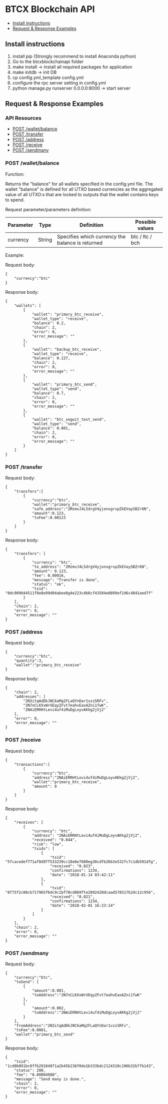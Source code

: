 # BTCX Blockchain API

* [Install instructions](#install-instructions)
* [Request & Response Examples](#request--response-examples)

## Install instructions

1. install pip (Strongly recommend to install Anaconda python)
2. Go to the btcxblockchainapi folder
3. make install -> install all required packages for application
4. make initdb  -> init DB
5. cp config.yml_template config.yml
6. configure the rpc server setting in config.yml
7. python manage.py runserver 0.0.0.0:8000  -> start server

## Request & Response Examples

### API Resources

- [POST /wallet/balance](#post-walletbalance)
- [POST /transfer](#post-transfer)
- [POST /address](#post-address)
- [POST /receive](#post-receive)
- [POST /sendmany](#post-sendmany)

### POST /wallet/balance

Function:

Returns the "balance" for all wallets specified in the config.yml file. The wallet "balance" is defined for all UTXO based currencies as the aggregated value of all UTXO:s that are locked to outputs that the wallet contains keys to spend.


Request parameter/parameters definition:

| Parameter   | Type   | Definition | Possible values |
| --------------| ------  | --------- | --------- |
| currency      | String | Specifies which currency the balance is returned  | btc / ltc / bch |


Example:

Request body:

    {
        "currency":"btc"
    }
    
Response body:

    {
        "wallets": [
            {
                "wallet": "primary_btc_receive",
                "wallet_type": "receive",
                "balance": 0.2,
                "chain": 2,
                "error": 0,
                "error_message": ""
            },
            {
                "wallet": "backup_btc_receive",
                "wallet_type": "receive",
                "balance": 0.127,
                "chain": 2,
                "error": 0,
                "error_message": ""
            },
            {
                "wallet": "primary_btc_send",
                "wallet_type": "send",
                "balance": 0.7,
                "chain": 2,
                "error": 0,
                "error_message": ""
            },
            {
                "wallet": "btc_segwit_test_send",
                "wallet_type": "send",
                "balance": 0.001,
                "chain": 2,
                "error": 0,
                "error_message": ""
            }
        ]
    }

### POST /transfer

Request body:

    {
        "transfers":[
            {
                "currency":"btc",
                "wallet":"primary_btc_receive",
                "safe_address":"2MzmvJ4L5drgV4yjonxgrvpZkEVaySBZr6N",
                "amount":0.123,
                "txFee":0.00123
            }
        ]
    }

Response body:

    {
        "transfers": [
            {
                "currency": "btc",
                "to_address": "2MzmvJ4L5drgV4yjonxgrvpZkEVaySBZr6N",
                "amount": 0.123,
                "fee": 0.00016,
                "message": "Transfer is done",
                "status": "ok",
                "txid": "0dc909844511f8e8e99d04abee8g4e223c4b8cf43584e0899ef2d6c4841aed7f"
            }
        ],
        "chain": 2,
        "error": 0,
        "error_message": ""
    }

### POST /address

Request body:

    {
        "currency":"btc",
        "quantity":3,
        "wallet":"primary_btc_receive"
    }
    
Response body:

    {
        "chain": 2,
        "addresses": [
            "2N3itqAdDkJNC6aMq2FLaQYnDar1vzzSRFv",
            "2N7nCLKXxWrUEqyZFvt7eahvEaxAZni1fwK",
            "2NAiERRHtLevi4uf4iMuDgLoyvAKkg2jVj2"
        ],
        "error": 0,
        "error_message": ""
    }

### POST /receive

Request body:

    {
        "transactions":[
            {
                "currency":"btc",
                "address":"2NAiERRHtLevi4uf4iMuDgLoyvAKkg2jVj2",
                "wallet":"primary_btc_receive",
                "amount": 0
            }
        ]
    }

Response body:

    {
        "receives": [
            {
                "currency": "btc",
                "address": "2NAiERRHtLevi4uf4iMuDgLoyvAKkg2jVj2",
                "received": "0.044",
                "risk": "low",
                "txids": [
                    {
                        "txid": "5fcacedef771af8d97f533239cc18e6e7680eg30cdfb26b3e532fc7c1db591dfg",
                        "received": "0.023",
                        "confirmations": 1234,
                        "date": "2018-01-14 03:42:11"
                    },
                    {
                        "txid": "8f75f2c00cb717965f6dc9c1bf70cd089fte2892420dcaad578517b2dc12c956",
                        "received": "0.021",
                        "confirmations": 1234,
                        "date": "2018-02-01 16:23:14"
                    }
                ]
            }
        ],
        "chain": 2,
        "error": 0,
        "error_message": ""
    }

### POST /sendmany

Request body:

    {
        "currency":"btc",
        "toSend": [
            {
                "amount":0.001,
                "toAddress":"2N7nCLKXxWrUEqyZFvt7eahvEaxAZni1fwK"
            },
            {
                "amount":0.002,
                "toAddress":"2NAiERRHtLevi4uf4iMuDgLoyvAKkg2jVj2"
            }
        ],
        "fromAddress":"2N3itqAdDkJNC6aMq2FLaQYnDar1vzzSRFv",
        "txFee":0.0001,
        "wallet":"primary_btc_send"
    }

Response body:

    {
        "txid": "1cd8b891bc0ffb291848f1a2b45b236f0da1b333bdc2124310c106b32b7fb143",
        "status": 200,
        "fee": "0.00004980",
        "message": "Send many is done.",
        "chain": 2,
        "error": 0,
        "error_message": ""
    }
